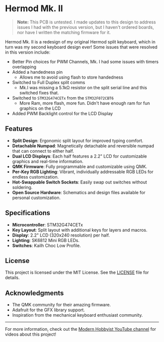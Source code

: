 # Hermod Mk. II

> **Note:** This PCB is untested. I made updates to this design to address issues I had with the previous version, but I haven't ordered boards, nor have I written the matching firmware for it.

Hermod Mk. II is a redesign of my original Hermod split keyboard, which in turn was my second keyboard design ever! Some issues that were resolved in this version include:
- Better Pin choices for PWM Channels, Mk. I had some issues with timers overlapping
- Added a handedness pin 
  - Allows me to avoid using flash to store handedness
- Switched to Full Duplex split comms
  - Mk.I was missing a 5.1kΩ resistor on the split serial line and this switched fixes that.
- Switched to `STM32G474CETx` from the `STM32F072CBT6`
  - More Ram, more flash, more fun. Didn't have enough ram for fun graphics on the LCD
- Added PWM Backlight control for the LCD Display 

## Features

- **Split Design**: Ergonomic split layout for improved typing comfort.
- **Detachable Numpad**: Magnetically detachable and reversible numpad that can connect to either half.
- **Dual LCD Displays**: Each half features a 2.2" LCD for customizable graphics and real-time information.
- **QMK Firmware**: Fully programmable and customizable using QMK.
- **Per-Key RGB Lighting**: Vibrant, individually addressable RGB LEDs for endless customization.
- **Hot-Swappable Switch Sockets**: Easily swap out switches without soldering.
- **Open Source Hardware**: Schematics and design files available for personal customization.

## Specifications

- **Microcontroller**: STM32G474CETx
- **Key Layout**: Split layout with additional keys for layers and macros.
- **Display**: 2.2" LCD (320x240 resolution) per half.
- **Lighting**: SK6812 Mini RGB LEDs.
- **Switches**: Kailh Choc Low Profile.

## License

This project is licensed under the MIT License. See the [LICENSE](../LICENSE) file for details.

## Acknowledgments

- The QMK community for their amazing firmware.
- Adafruit for the GFX library support.
- Inspiration from the mechanical keyboard enthusiast community.

---

For more information, check out the [Modern Hobbyist YouTube channel](https://www.youtube.com/ModernHobbyist) for videos about this project!
